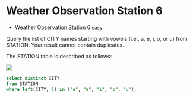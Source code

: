 # Weather Observation Station 6

- [Weather Observation Station 6](https://www.hackerrank.com/challenges/weather-observation-station-6/problem) `easy`

Query the list of CITY names starting with vowels (i.e., a, e, i, o, or u) from STATION. Your result cannot contain duplicates.

The STATION table is described as follows:

![](https://s3.amazonaws.com/hr-challenge-images/9336/1449345840-5f0a551030-Station.jpg)

```sql
select distinct CITY 
from STATION 
where left(CITY, 1) in ("a", "e", "i", "o", "u");
```
